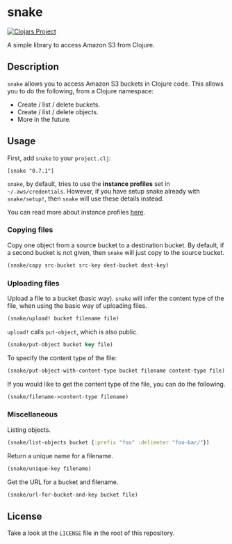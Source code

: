 # snake

[![Clojars Project](https://img.shields.io/clojars/v/snake.svg)](https://clojars.org/snake)

A simple library to access Amazon S3 from Clojure.



## Description

`snake` allows you to access Amazon S3 buckets in Clojure code. This allows you to do the following, from a Clojure namespace:

- Create / list / delete buckets.
- Create / list / delete objects.
- More in the future.


## Usage

First, add `snake` to your `project.clj`:

`[snake "0.7.1"]`

`snake`, by default, tries to use the **instance profiles** set in `~/.aws/credentials`. However, if you have setup snake already with `snake/setup!`, then `snake` will use these details instead.

You can read more about instance profiles [here](http://docs.aws.amazon.com/IAM/latest/UserGuide/id_roles_use_switch-role-ec2_instance-profiles.html).

### Copying files

Copy one object from a source bucket to a destination bucket. By default, if a second bucket is not given, then `snake` will just copy to the source bucket.

```clj
(snake/copy src-bucket src-key dest-bucket dest-key)
```

### Uploading files

Upload a file to a bucket (basic way). `snake` will infer the content type of the file, when using the basic way of uploading files.

```clj
(snake/upload! bucket filename file)
```

`upload!` calls `put-object`, which is also public.

```clj
(snake/put-object bucket key file)
```

To specify the content type of the file:

```clj
(snake/put-object-with-content-type bucket filename content-type file)
```

If you would like to get the content type of the file, you can do the following.

```clj
(snake/filename->content-type filename)
```

### Miscellaneous

Listing objects.

```clj
(snake/list-objects bucket {:prefix "foo" :delimeter "foo-bar/"})
```

Return a unique name for a filename.

```clj
(snake/unique-key filename)
```

Get the URL for a bucket and filename.

```clj
(snake/url-for-bucket-and-key bucket file)
```

## License

Take a look at the `LICENSE` file in the root of this repository.
